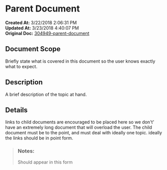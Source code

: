 # Parent Document

**Created At:** 3/22/2018 2:06:31 PM  
**Updated At:** 3/23/2018 4:40:07 PM  
**Original Doc:** [304949-parent-document](https://docs.jbase.com/44023-templates/304949-parent-document)  


## Document Scope

Briefly state what is covered in this document so the user knows exactly what to expect.

## Description

A brief description of the topic at hand.

## Details

links to child documents are encouraged to be placed here so we don't' have an extremely long document that will overload the user. The child document must be to the point, and must deal with ideally one topic. ideally the links should be in point form.




> ### Notes: 
> 
> Should appear in this form

